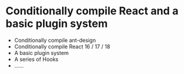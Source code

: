 # Conditionally compile React and a basic plugin system

- Conditionally compile ant-design
- Conditionally compile React 16 / 17 / 18
- A basic plugin system
- A series of Hooks
- ......